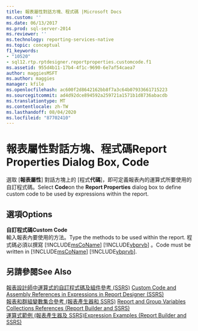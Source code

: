 ```yaml
---
title: 報表屬性對話方塊、程式碼 |Microsoft Docs
ms.custom: ''
ms.date: 06/13/2017
ms.prod: sql-server-2014
ms.reviewer: ''
ms.technology: reporting-services-native
ms.topic: conceptual
f1_keywords:
- "10520"
- sql12.rtp.rptdesigner.reportproperties.customcode.f1
ms.assetid: 955d4b11-17b4-4f1c-9690-6e7af54caea7
author: maggiesMSFT
ms.author: maggies
manager: kfile
ms.openlocfilehash: ac600f2d8642162bb8f7a3c64b07933661715223
ms.sourcegitcommit: ad4d92dce894592a259721a1571b1d8736abacdb
ms.translationtype: MT
ms.contentlocale: zh-TW
ms.lasthandoff: 08/04/2020
ms.locfileid: "87702410"
---
```

# <a name="report-properties-dialog-box-code"></a><span data-ttu-id="4c2cc-102">報表屬性對話方塊、程式碼</span><span class="sxs-lookup"><span data-stu-id="4c2cc-102">Report Properties Dialog Box, Code</span></span>
  <span data-ttu-id="4c2cc-103">選取 [**報表屬性**] 對話方塊上的 [程式**代碼**]，即可定義報表內的運算式所要使用的自訂程式碼。</span><span class="sxs-lookup"><span data-stu-id="4c2cc-103">Select **Code**on the **Report Properties** dialog box to define custom code to be used by expressions within the report.</span></span>  
  
## <a name="options"></a><span data-ttu-id="4c2cc-104">選項</span><span class="sxs-lookup"><span data-stu-id="4c2cc-104">Options</span></span>  
 <span data-ttu-id="4c2cc-105">**自訂程式碼**</span><span class="sxs-lookup"><span data-stu-id="4c2cc-105">**Custom Code**</span></span>  
 <span data-ttu-id="4c2cc-106">輸入報表內要使用的方法。</span><span class="sxs-lookup"><span data-stu-id="4c2cc-106">Type the methods to be used within the report.</span></span> <span data-ttu-id="4c2cc-107">程式碼必須以撰寫 [!INCLUDE[msCoName](../includes/msconame-md.md)] [!INCLUDE[vbprvb](../includes/vbprvb-md.md)] 。</span><span class="sxs-lookup"><span data-stu-id="4c2cc-107">Code must be written in [!INCLUDE[msCoName](../includes/msconame-md.md)] [!INCLUDE[vbprvb](../includes/vbprvb-md.md)].</span></span>  
  
## <a name="see-also"></a><span data-ttu-id="4c2cc-108">另請參閱</span><span class="sxs-lookup"><span data-stu-id="4c2cc-108">See Also</span></span>  
 <span data-ttu-id="4c2cc-109">[報表設計師中運算式的自訂程式碼及組件參考 &#40;SSRS&#41;](report-design/custom-code-and-assembly-references-in-expressions-in-report-designer-ssrs.md) </span><span class="sxs-lookup"><span data-stu-id="4c2cc-109">[Custom Code and Assembly References in Expressions in Report Designer &#40;SSRS&#41;](report-design/custom-code-and-assembly-references-in-expressions-in-report-designer-ssrs.md) </span></span>  
 <span data-ttu-id="4c2cc-110">[報表和群組變數集合參考 &#40;報表產生器和 SSRS&#41;](report-design/built-in-collections-report-and-group-variables-references-report-builder.md) </span><span class="sxs-lookup"><span data-stu-id="4c2cc-110">[Report and Group Variables Collections References &#40;Report Builder and SSRS&#41;](report-design/built-in-collections-report-and-group-variables-references-report-builder.md) </span></span>  
 [<span data-ttu-id="4c2cc-111">運算式範例 &#40;報表產生器及 SSRS&#41;</span><span class="sxs-lookup"><span data-stu-id="4c2cc-111">Expression Examples &#40;Report Builder and SSRS&#41;</span></span>](report-design/expression-examples-report-builder-and-ssrs.md)  
  
  
